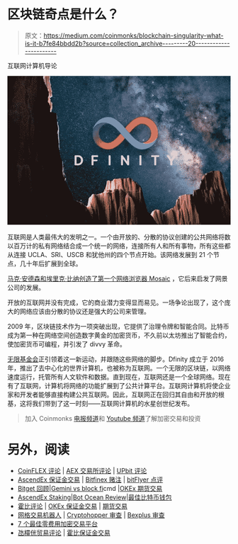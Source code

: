 # 区块链奇点是什么？

> 原文：<https://medium.com/coinmonks/blockchain-singularity-what-is-it-b7fe84bbdd2b?source=collection_archive---------20----------------------->

互联网计算机导论

![](img/b9ec23f8d783d8204a19803f7a088f59.png)

互联网是人类最伟大的发明之一。一个由开放的、分散的协议创建的公共网络将数以百万计的私有网络结合成一个统一的网络，连接所有人和所有事物，所有这些都从连接 UCLA、SRI、USCB 和犹他州的四个节点开始。该网络发展到 21 个节点，几十年后扩展到全球。

[马克·安德森和埃里克·比纳创造了第一个网络浏览器 Mosaic](https://en.wikipedia.org/wiki/Mosaic_(web_browser)) ，它后来启发了网景公司的发展。

开放的互联网并没有完成，它的商业潜力变得显而易见。一场争论出现了，这个庞大的网络应该由分散的协议还是强大的公司来管理。

2009 年，区块链技术作为一项突破出现，它提供了治理令牌和智能合同。比特币成为第一种在网络空间创造数字黄金的加密货币，不久前以太坊推出了智能合约，使加密货币可编程，并引发了 divvy 革命。

[无限基金会](https://dfinity.org/)正引领着这一新运动，并跟随这些网络的脚步。Dfinity 成立于 2016 年，推出了去中心化的世界计算机，也被称为互联网。一个无限的区块链，以网络速度运行，托管所有人文软件和数据。直到现在，互联网还是一个全球网络。现在有了互联网，计算机将网络的功能扩展到了公共计算平台。互联网计算机将使企业家和开发者能够直接构建公共互联网。因此，互联网正在回归其自由和开放的根基，这将我们带到了这一时刻——互联网计算机的水星创世纪发布。

> 加入 Coinmonks [电报频道](https://t.me/coincodecap)和 [Youtube 频道](https://www.youtube.com/c/coinmonks/videos)了解加密交易和投资

# 另外，阅读

*   [CoinFLEX 评论](https://coincodecap.com/coinflex-review) | [AEX 交易所评论](https://coincodecap.com/aex-exchange-review) | [UPbit 评论](https://coincodecap.com/upbit-review)
*   [AscendEx 保证金交易](https://coincodecap.com/ascendex-margin-trading) | [Bitfinex 赌注](https://coincodecap.com/bitfinex-staking) | [bitFlyer 点评](https://coincodecap.com/bitflyer-review)
*   [Bitget 回顾](https://coincodecap.com/bitget-review)|[Gemini vs block fi](https://coincodecap.com/gemini-vs-blockfi)cmd |[OKEx 期货交易](https://coincodecap.com/okex-futures-trading)
*   [AscendEx Staking](https://coincodecap.com/ascendex-staking)|[Bot Ocean Review](https://coincodecap.com/bot-ocean-review)|[最佳比特币钱包](https://coincodecap.com/bitcoin-wallets-india)
*   [霍比评论](https://coincodecap.com/huobi-review) | [OKEx 保证金交易](https://coincodecap.com/okex-margin-trading) | [期货交易](https://coincodecap.com/futures-trading)
*   [网格交易机器人](https://coincodecap.com/grid-trading) | [Cryptohopper 审查](/coinmonks/cryptohopper-review-a388ff5bae88) | [Bexplus 审查](https://coincodecap.com/bexplus-review)
*   [7 个最佳零费用加密交易平台](https://coincodecap.com/zero-fee-crypto-exchanges)
*   [氹欞侊贸易评论](https://coincodecap.com/anny-trade-review) | [霍比保证金交易](/coinmonks/huobi-margin-trading-b3b06cdc1519)